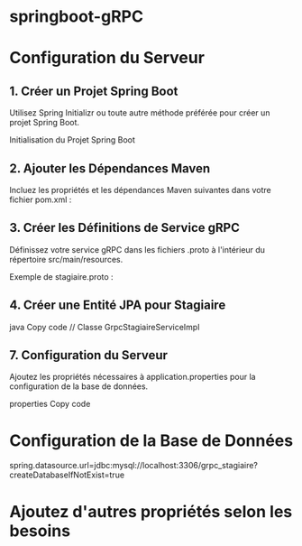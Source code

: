 # springboot-gRPC
# Configuration du Serveur

## 1. Créer un Projet Spring Boot
Utilisez Spring Initializr ou toute autre méthode préférée pour créer un projet Spring Boot.

Initialisation du Projet Spring Boot

## 2. Ajouter les Dépendances Maven
Incluez les propriétés et les dépendances Maven suivantes dans votre fichier pom.xml :


<!-- Versions des Propriétés 
<properties>
    <protobuf.version>3.23.4</protobuf.version>
    <protobuf-plugin.version>0.6.1</protobuf-plugin.version>
    <grpc.version>1.58.0</grpc.version>
</properties>
-->
<!-- Dépendances -->
<!-- <dependency>
    <groupId>io.grpc</groupId>
    <artifactId>grpc-stub</artifactId>
    <version>${grpc.version}</version>
</dependency>
<dependency>
    <groupId>io.grpc</groupId>
    <artifactId>grpc-protobuf</artifactId>
    <version>${grpc.version}</version>
</dependency>
<dependency>
    <groupId>jakarta.annotation</groupId>
    <artifactId>jakarta.annotation-api</artifactId>
    <version>1.3.5</version>
    <optional>true</optional>
</dependency>
<dependency>
    <groupId>net.devh</groupId>
    <artifactId>grpc-spring-boot-starter</artifactId>
    <version>2.15.0.RELEASE</version>
</dependency>
-->
<!-- Plugin pour les Buffers de Protocole 
<<plugin>
    <groupId>com.github.os72</groupId>
    <artifactId>protoc-jar-maven-plugin</artifactId>
    <version>3.11.4</version>
    <executions>
        <execution>
            <phase>generate-sources</phase>
            <goals>
                <goal>run</goal>
            </goals>
            <configuration>
                <includeMavenTypes>direct</includeMavenTypes>
                <inputDirectories>
                    <include>src/main/resources</include>
                </inputDirectories>
                <outputTargets>
                    <outputTarget>
                        <type>java</type>
                        <outputDirectory>src/main/java</outputDirectory>
                    </outputTarget>
                    <outputTarget>
                        <type>grpc-java</type>
                        <pluginArtifact>io.grpc:protoc-gen-grpc-java:1.15.0</pluginArtifact>
                        <outputDirectory>src/main/java</outputDirectory>
                    </outputTarget>
                </outputTargets>
            </configuration>
        </execution>
    </executions>
</plugin>
-->
## 3. Créer les Définitions de Service gRPC

Définissez votre service gRPC dans les fichiers .proto à l'intérieur du répertoire src/main/resources.

Exemple de stagiaire.proto :

<!--
syntax = "proto3";
option java_package = "com.a00n.grpc.stubs"; // replace this with your_package_name_gprc.stubs 

message Stagiaire {
  int id = 1;
  string nom = 2;
  string prenom = 3;
  int64 moisdebut = 4;
}
message Empty {}

service StudentService {
  rpc ListStagiaires(Empty) returns (ListStagiairesResponse);
  rpc GetStagiaire(GetStagiaireRequest) returns (Stagiaire);
  rpc CreateStagiaire(CreateStagiaireRequest) returns (Stagiaire);
  rpc UpdateStagiaire(Stagiaire) returns (Stagiaire);
  rpc DeleteStagiaire(DeleteStagiaireRequest) returns (DeleteStagiaireResponse);
}

message ListStagiairesResponse { repeated Stagiaire stagiaires = 1; }
message GetStagiaireRequest { int id = 1; }
message DeleteStagiaireRequest { int id = 1; }
message DeleteStagiaireResponse { string message = 1; }
message CreateStagiaireRequest {
  string nom = 1;
  string prenom = 2;
  int moisdebut = 3;
}
-->

## 4. Créer une Entité JPA pour Stagiaire

<!--
@Entity
@Data
public class Stagiaire {
    @Id
    @GeneratedValue(strategy = GenerationType.IDENTITY)
    private int id;
    private String nom;
    private String prenom;
    private int moisdebut;

}

@Repository
public interface StagiaireRepository extends JpaRepository<Stagiaire, Id> {
}

## 5. Mapper gRPC Stagiaire avec JPA Stagiaire
'
@Component
public class StagiaireMapper {
    public com.a00n.grpc.stubs.StagiaireOuterClass.Stagiaire toGrpcStagiaire(Stagiaire stagiaire) {
        return com.a00n.grpc.stubs.StagiaireOuterClass.Stagiaire.newBuilder().setId(stagiaire.getId())
                .setFirstName(student.getNom())
                .setLastName(student.getPrenom())
                .setAge(student.getMoisdebut())
                .build();
    }
'
    public Stagiaire fromGrpcStagiaire(com.a00n.grpc.stubs.StagiaireOuterClass.Stagiaire stagiaire) {
        return new Stagiaire(stagiaire.getId(), stagiaire.getNom(), stagiaire.getPrenom(), stagiaire.getMoisdebut());
    }
}

## 6. Implémenter le Service
<!--
@Component
public class StagiaireMapper {
    public com.a00n.grpc.stubs.StagiaireOuterClass.Stagiaire toGrpcStagiaire(Stagiaire stagiaire) {
        return com.a00n.grpc.stubs.StagiaireOuterClass.Stagiaire.newBuilder().setId(stagiaire.getId())
                .setNom(stagiaire.getNom())
                .setLastPrenom(stagiaire.getPrenom())
                .setMoisdebut(stagiaire.getMoisdebut())
                .build();
    }

    public Stagiaire fromGrpcStagiaire(com.a00n.grpc.stubs.StagiaireOuterClassStagiaire stagiaire) {
        return new Stagiaire(stagiaire.getId(), stagiaire.getFirstNom(), stagiaire.getPrenom(), stagiaire.getMoisdebut());
    }
} -->
java
Copy code
// Classe GrpcStagiaireServiceImpl

## 7. Configuration du Serveur
Ajoutez les propriétés nécessaires à application.properties pour la configuration de la base de données.

properties
Copy code
# Configuration de la Base de Données
spring.datasource.url=jdbc:mysql://localhost:3306/grpc_stagiaire?createDatabaseIfNotExist=true
# Ajoutez d'autres propriétés selon les besoins
